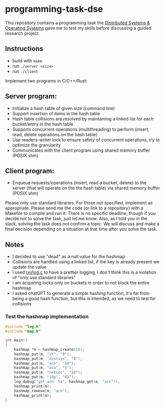 # programming-task-dse

This repository contains a programming task the [Distributed Systems & Operating Systems](https://dse.in.tum.de) gave me to test my skills before discussing a guided research project
## Instructions

-  build with `make`
- run `./server <size>`
- run `./client`

Implement two programs in C/C++/Rust:

## Server program:
 - Initialize a hash table of given size (command line)
 - Support insertion of items in the hash table
 - Hash table collisions are resolved by maintaining a linked list for each bucket/entry in the hash table
 - Supports concurrent operations (multithreading) to perform (insert, read, delete operations on the hash table)
 - Use readers-writer lock to ensure safety of concurrent operations, try to optimize the granularity   
 - Communicates with the client program using shared memory buffer (POSIX shm)

## Client program:
 - Enqueue requests/operations (insert, read a bucket, delete) to the server (that will operate on the the hash table) via shared memory buffer (POSIX shm)

Please only use standard libraries. For those not specified, implement as appropriate. Please send me the code (or link to a repository) with a Makefile to compile and run it. There is no specific deadline, though if you decide not to solve the task, just let me know. Also, as I told you in the slack, solving the task does not confirm a topic. We will discuss and make a final decision depending on a situation at that time after you solve the task.

## Notes

+ I decided to use "dead" as a null value for the hashmap
+ Collisions are handled using a linked list, if the key is already present we update the value
+ I used [rxi/log.c](https://github.com/rxi.log.c) to have a prettier logging, I don't think this is a violation of "only use standard libraries"
+ I am acquiring locks only on buckets in order to not block the entire hashmap
+ I asked chatGPT to generate a simple hashing function, it's far from being a good hash function, but this is intended, as we need to test for collisions
### Test the hashmap implementation

```c
#include "log.h"
#include "map.h"

int main()
{
    hashmap *m = hashmap_create(10);
    hashmap_put(m, "vt", "8");
    hashmap_put(m, "distsys", "9");
    hashmap_put(m, "acn", "10");
    hashmap_put(m, "aca", "5");
    hashmap_put(m, "netsec", "10");
    hashmap_put(m, "idp", "85");
    log_debug("got acn: %s", hashmap_get(m, "acn"));
    hashmap_print(m);
    hashmap_remove(m, "acn");
    hashmap_print(m);
}
```
